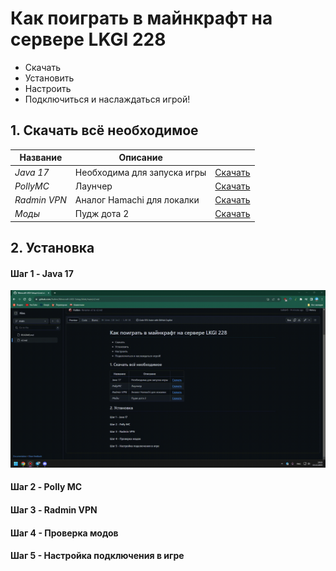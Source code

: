 # Как поиграть в майнкрафт на сервере LKGI 228  

- Скачать
- Установить
- Настроить
- Подключиться и наслаждаться игрой!

## 1. Скачать всё необходимое 

|Название | Описание |  |
| ------ | ------ |------|
| _Java 17_ | Необходима для запуска игры| [Скачать](https://download.oracle.com/java/17/archive/jdk-17.0.9_windows-x64_bin.exe)|
| _PollyMC_ | Лаунчер| [Скачать](https://github.com/fn2006/PollyMC/releases/download/8.0/PollyMC-Windows-MinGW-w64-Setup-8.0.exe) |
| _Radmin VPN_ | Аналог Hamachi для локалки|[Скачать](https://download.radmin-vpn.com/download/files/Radmin_VPN_1.4.4642.1.exe)|
| _Моды_ | Пудж дота 2 |[Скачать](https://disk.yandex.ru/d/TX7Vky8683xdUQ)|

## 2. Установка
#### Шаг 1 - Java 17 
![Java Setup](https://github.com/fraltnn/Minecraft-LKGI-Setup/blob/main/assets/Java.gif)

#### Шаг 2 - Polly MC

#### Шаг 3 - Radmin VPN	

#### Шаг 4 - Проверка модов

#### Шаг 5 - Настройка подключения в игре




